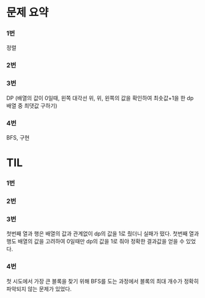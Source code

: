 # 문제 요약

### 1번
정렬 

### 2번


### 3번
DP 
(배열의 값이 0일때, 왼쪽 대각선 위, 위, 왼쪽의 값을 확인하여 최솟값+1을 한 dp 배열 중 최댓값 구하기)

### 4번
BFS, 구현

# TIL

### 1번

### 2번

### 3번
첫번째 열과 행은 배열의 값과 관계없이 dp의 값을 1로 줬더니 실패가 떴다.
첫번째 열과 행도 배열의 값을 고려하여 0일때만 dp의 값을 1로 줘야 정확한 결과값을 얻을 수 있었다.

### 4번
첫 시도에서 가장 큰 블록을 찾기 위해 BFS를 도는 과정에서 블록의 최대 개수가 정확히 파악되지 않는 문제가 있었다.
